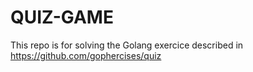 # QUIZ-GAME

This repo is for solving the Golang exercice described in https://github.com/gophercises/quiz
